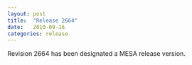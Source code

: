 ```yaml
---
layout: post
title:  "Release 2664"
date:   2010-09-16
categories: release
---
```


Revision 2664 has been designated a MESA release version.
